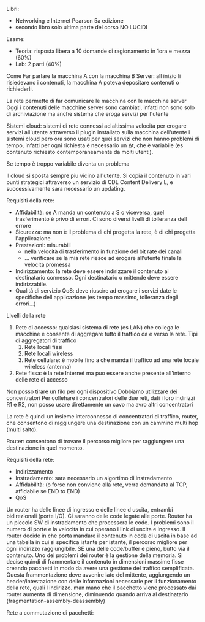 Libri:
- Networking e Internet Pearson 5a edizione
- secondo libro solo ultima parte del corso
NO LUCIDI

Esame:
- Teoria: risposta libera a 10 domande di ragionamento in 1ora e mezza (60%)
- Lab: 2 parti (40%)


Come Far parlare la macchina A con la macchina B
Server: all inizio li risiedevano i contenuti, la macchina A poteva depositare contenuti o richiederli. 

La rete permette di far comunicare le macchina con le macchine server
Oggi i contenuti delle macchine server sono cambiati, infatti non sono solo di archiviazione ma anche sistema che eroga servizi per l'utente

Sistemi cloud: sistemi di rete connessi ad altissima velocita per erogare servizi all'utente attraverso il plugin installato sulla macchina dell'utente
i sistemi cloud pero ora sono usati per quei servizi che non hanno problemi di tempo, infatti per ogni richiesta è necessario un Δt, che è variabile (es contenuto richiesto contemporaneamente da molti utenti).

Se tempo è troppo variabile diventa un problema

Il cloud si sposta sempre piu vicino all'utente. Si copia il contenuto in vari punti strategici attraverso un servizio di CDL Content Delivery L, e successivamente sara necessario un updating.

Requisiti della rete:
- Affidabilità: se A manda un contenuto a S o viceversa, quel trasferimento è privo di errori. Ci sono diversi livelli di tolleranza dell errore 
- Sicurezza: ma non è il problema di chi progetta la rete, è di chi progetta l'applicazione
- Prestazioni: misurabili 
	- nella velocità di trasferimento in funzione del bit rate dei canali
	- ... verificare se la mia rete riesce ad erogare all'utente finale la velocita promessa
- Indirizzamento: la rete deve essere indirizzare il contenuto al destinatario connesso. Ogni destinatario o mittende deve essere indirizzabile. 
- Qualità di servizio QoS: deve riuscire ad erogare i servizi date le specifiche dell applicazione (es tempo massimo, tolleranza degli errori...) 

Livelli della rete
1. Rete di accesso: qualsiasi sistema di rete (es LAN) che collega le macchine e consente di aggregare tutto il traffico da e verso la rete. Tipi di aggregatori di traffico
	1. Rete locali fissi
	2. Rete locali wireless
	3. Rete cellulare: è mobile fino a che manda il traffico ad una rete locale wireless (antenna)
2. Rete fissa: è la rete Internet ma puo essere anche presente all'interno delle rete di accesso

Non posso tirare un filo per ogni dispositivo
Dobbiamo utilizzare dei concentratori
Per collehare i concentratori delle due reti, dati i loro indirizzi R1 e R2, non posso usare direttamente un cavo ma avro altri concentratori

La rete è quindi un insieme interconnesso di concentratori di traffico, router, che consentono di raggiungere una destinazione con un cammino multi hop (multi salto).

Router: consentono di trovare il percorso migliore per raggiungere una destinazione in quel momento.

Requisiti della rete:
- Indirizzamento
- Instradamento: sara necessario un algortimo di instradamento
- Affidabilità: (o forse non conviene alla rete, verra demandata al TCP, affidabile se END to END)
- QoS


Un router ha delle linee di ingresso e delle linee d uscita, entrambi bidirezionali (porte I/O). Ci saranno delle code legate alle porte. Router ha un piccolo SW di instradamento che processera le code. 
I problemi sono il numero di porte e la velocita in cui operano i link di uscita e ingresso.
Il router decide in che porta mandare il contenuto in coda di uscita in base ad una tabella in cui si specifica istante per istante, il percorso migliore per ogni indirizzo raggiungibile.
SE una delle code/buffer è pieno, butto via il contenuto. Uno dei problemi dei router è la gestione della memoria. 
Si decise quindi di frammentare il contenuto in dimensioni massime fisse creando pacchetti in modo da avere una gestione del traffico semplificata. Questa frammentazione deve avvenire lato del mittente, aggiungendo un header/intestazione con delle informazioni necessarie per il funzionamento della rete, quali l indirizzo. man mano che il pacchetto viene processato dai router aumenta di dimensione, diminuendo quando arriva al destinatario (fragmentation-assembly-deassembly)

Rete a commutazione di pacchetti:
